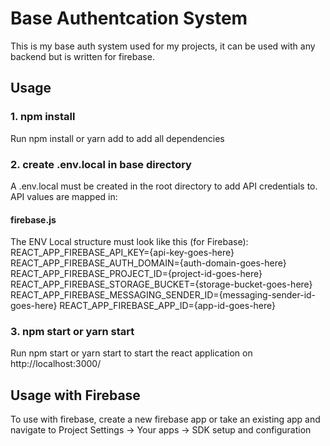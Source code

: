 # Base Authentcation System

This is my base auth system used for my projects, it can be used with any backend but is written for firebase.

## Usage

### 1. npm install

Run npm install or yarn add to add all dependencies

### 2. create .env.local in base directory

A .env.local must be created in the root directory to add API credentials to. API values are mapped in:

#### firebase.js

The ENV Local structure must look like this (for Firebase):
  REACT_APP_FIREBASE_API_KEY={api-key-goes-here}
  REACT_APP_FIREBASE_AUTH_DOMAIN={auth-domain-goes-here}
  REACT_APP_FIREBASE_PROJECT_ID={project-id-goes-here}
  REACT_APP_FIREBASE_STORAGE_BUCKET={storage-bucket-goes-here}
  REACT_APP_FIREBASE_MESSAGING_SENDER_ID={messaging-sender-id-goes-here}
  REACT_APP_FIREBASE_APP_ID={app-id-goes-here}

### 3. npm start or yarn start

Run npm start or yarn start to start the react application on http://localhost:3000/

## Usage with Firebase

To use with firebase, create a new firebase app or take an existing app and navigate to Project Settings -> Your apps -> SDK setup and configuration